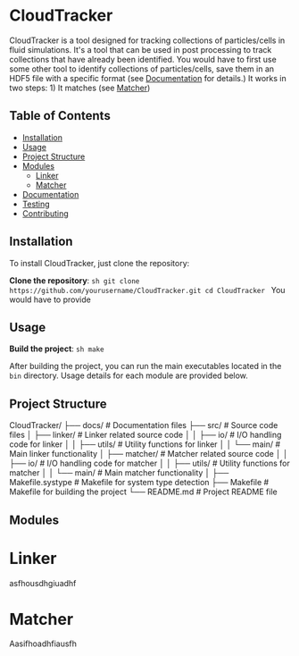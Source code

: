 # CloudTracker

CloudTracker is a tool designed for tracking collections of particles/cells in fluid simulations. 
It's a tool that can be used in post processing to track collections that have already been identified. 
You would have to first use some other tool to identify collections of particles/cells, save them in an HDF5 file 
with a specific format (see [Documentation](#documentation) for details.)
It works in two steps: 1) It matches (see [Matcher](#matcher))


## Table of Contents
- [Installation](#installation)
- [Usage](#usage)
- [Project Structure](#project-structure)
- [Modules](#modules)
  - [Linker](#linker)
  - [Matcher](#matcher)
- [Documentation](#documentation)
- [Testing](#testing)
- [Contributing](#contributing)

## Installation

To install CloudTracker, just clone the repository:

**Clone the repository**:
    ```sh
    git clone https://github.com/yourusername/CloudTracker.git
    cd CloudTracker
    ```
You would have to provide 

## Usage



**Build the project**:
    ```sh
    make 
    ```

After building the project, you can run the main executables located in the `bin` directory. Usage details for each module are provided below.

## Project Structure
CloudTracker/
├── docs/                    # Documentation files
├── src/                     # Source code files
│   ├── linker/              # Linker related source code
│   │   ├── io/              # I/O handling code for linker
│   │   ├── utils/           # Utility functions for linker
│   │   └── main/            # Main linker functionality
│   ├── matcher/             # Matcher related source code
│   │   ├── io/              # I/O handling code for matcher
│   │   ├── utils/           # Utility functions for matcher
│   │   └── main/            # Main matcher functionality
│   ├── Makefile.systype     # Makefile for system type detection
├── Makefile                 # Makefile for building the project
└── README.md                # Project README file



## Modules
# Linker
asfhousdhgiuadhf
# Matcher
Aasifhoadhfiausfh
